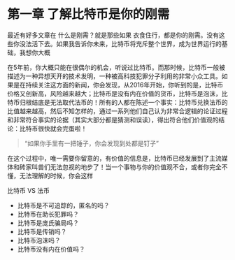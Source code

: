 # 第一章 了解比特币是你的刚需

最近有好多文章在
什么是刚需？就是那些如果
衣食住行，都是你的刚需。没有这些你没法活下去。如果我告诉你未来，比特币将充斥整个世界，成为世界运行的基础，我想你大概

在5年前，你大概只能在很偶尔的机会，听说过比特币。而那时候，比特币一般被描述为一种异想天开的技术发明，一种被高科技犯罪分子利用的非常小众工具。如果是在持续关注这方面的新闻，你会发现，从2016年开始，你听到的是，比特币价格又创新高，风险越来越大；比特币是没有内在价值的货币，比特币是泡沫，比特币归根结底是无法取代法币的！所有的人都在陈述一个事实：比特币兑换法币的比值越来越高，然后不知怎样的，通过一系列他们自己认为非常合逻辑的论证过程和非常符合事实的论据（其实大部分都是猜测和误读），得出符合他们价值观的结论：比特币很快就会完蛋啦！

>“如果你手里有一把锤子，你会发现到处都是钉子”

在这个过程中，唯一需要你留意的，有价值的信息是，比特币已经发展到了主流媒体和砖家叫兽们无法忽视的地步了！当一个事物与你的价值观不合，或者你完全不懂，无法理解的时候，你会这样

比特币 VS 法币

- 比特币是不可追踪的，匿名的吗？
- 比特币在助长犯罪吗？
- 比特币是庞氏骗局吗？
- 比特币是传销吗？
- 比特币泡沫吗？
- 比特币没有内在价值吗？
